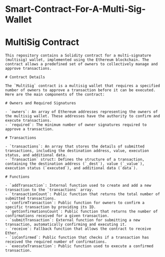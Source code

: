 # Smart-Contract-For-A-Multi-Sig-Wallet
# MultiSig Contract
    
    This repository contains a Solidity contract for a multi-signature (multisig) wallet, implemented using the Ethereum blockchain. The contract allows a predefined set of owners to collectively manage and approve transactions.
    
    # Contract Details
    
    The `MultiSig` contract is a multisig wallet that requires a specified number of owners to approve a transaction before it can be executed. Here are the main components of the contract:
    
    # Owners and Required Signatures
    
    - `owners`: An array of Ethereum addresses representing the owners of the multisig wallet. These addresses have the authority to confirm and execute transactions.
    - `required`: The minimum number of owner signatures required to approve a transaction.
    
    # Transactions
    
    - `transactions`: An array that stores the details of submitted transactions, including the destination address, value, execution status, and additional data.
    - `Transaction` struct: Defines the structure of a transaction, containing the destination address (`_dest`), value (`_value`), execution status (`executed`), and additional data (`data`).
    
    # Functions
    
    - `addTransaction`: Internal function used to create and add a new transaction to the `transactions` array.
    - `transactionCount`: Public function that returns the total number of submitted transactions.
    - `confirmTransaction`: Public function for owners to confirm a specific transaction by providing its ID.
    - `getConfirmationsCount`: Public function that returns the number of confirmations received for a given transaction.
    - `submitTransaction`: External function for submitting a new transaction, automatically confirming and executing it.
    - `receive`: Fallback function that allows the contract to receive Ether.
    - `isConfirmed`: Public function that checks if a transaction has received the required number of confirmations.
    - `executeTransaction`: Public function used to execute a confirmed transaction.
    
